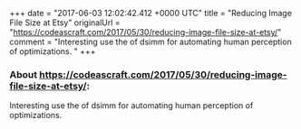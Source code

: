 +++
date = "2017-06-03 12:02:42.412 +0000 UTC"
title = "Reducing Image File Size at Etsy"
originalUrl = "https://codeascraft.com/2017/05/30/reducing-image-file-size-at-etsy/"
comment = "Interesting use the of dsimm for automating human perception of optimizations. "
+++

### About https://codeascraft.com/2017/05/30/reducing-image-file-size-at-etsy/:

Interesting use the of dsimm for automating human perception of optimizations. 

